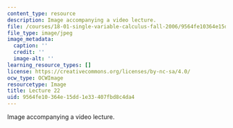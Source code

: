 ```yaml
---
content_type: resource
description: Image accompanying a video lecture.
file: /courses/18-01-single-variable-calculus-fall-2006/9564fe10364e15dd1e33407fbd8c4da4_lec22.jpg
file_type: image/jpeg
image_metadata:
  caption: ''
  credit: ''
  image-alt: ''
learning_resource_types: []
license: https://creativecommons.org/licenses/by-nc-sa/4.0/
ocw_type: OCWImage
resourcetype: Image
title: Lecture 22
uid: 9564fe10-364e-15dd-1e33-407fbd8c4da4
---
```

Image accompanying a video lecture.